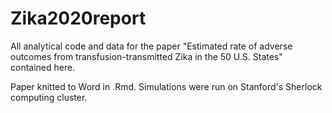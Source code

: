 # Zika2020report

All analytical code and data for the paper "Estimated rate of adverse outcomes from transfusion-transmitted Zika in the 50 U.S. States" contained here.

Paper knitted to Word in .Rmd. Simulations were run on Stanford's Sherlock computing cluster.
